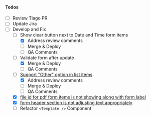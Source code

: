 #### Todos

- [ ] Review Tiago PR
- [ ] Update Jira
- [ ] Develop and Fix
  - [ ] Show clear button next to Date and Time form items
    - [x] Address review comments
    - [ ] Merge & Deploy
    - [ ] QA Comments
  - [ ] Validate form after update
    - [x] Merge & Deploy
    - [ ] QA Comments
  - [ ] [Support "Other" option in list items](https://www.pivotaltracker.com/story/show/162720284)
    - [x] Address review comments
    - [ ] Merge & Deploy
    - [ ] QA Comments
  - [x] [file id for pdf form items is not showing along with form label](https://www.pivotaltracker.com/story/show/162861659)
  - [x] [form header section is not adjusting text appropriately ](https://www.pivotaltracker.com/story/show/162861065)
  - [ ] Refactor `<Template />` Component